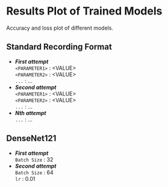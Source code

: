 # Results Plot of Trained Models
Accuracy and loss plot of different models.
## Standard Recording Format
* ***First attempt***   
  ```<PARAMETER1>``` : \<VALUE\>  
  ```<PARAMETER2>``` : \<VALUE\>   
  ```...``` : ...   
* ***Second attempt***   
  ```<PARAMETER1>``` : \<VALUE\>   
  ```<PARAMETER2>``` : \<VALUE\>   
  ```...``` : ...
* ***Nth attempt***   
  ```...``` : ...   
   
## DenseNet121
* ***First attempt***   
  ```Batch Size``` : 32   
* ***Second attempt***   
  ```Batch Size``` : 64   
  ```lr``` : 0.01
